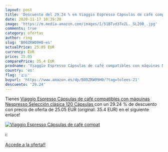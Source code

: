 ```yaml
---
layout: post
title: 'Descuento del 29.24 % en Viaggio Espresso Cápsulas de café compat'
date: 2020-11-17 10:39:28
image: 'https://m.media-amazon.com/images/I/51BTvd3TeZL._SL200_.jpg'
comments: true
category: ofertas
author: ring
slug: 'B00ZRW09H0-es'
actualPrice: 25.05 EUR
currency: EUR
price: 25.05
comparePrice: 35.4 EUR
prodname: 'Viaggio Espresso Cápsulas de café compatibles con máquinas Nespresso Selección clásica  120 Cápsulas '
country: 'es'
flag: '🇪🇸'
buyurl: 'https://www.amazon.es/dp/B00ZRW09H0/?tag=tolees-21'
descuento: '29.24'
---
```


Tienes [Viaggio Espresso Cápsulas de café compatibles con máquinas Nespresso Selección clásica  120 Cápsulas ](https://www.amazon.es/dp/B00ZRW09H0/?tag=tolees-21) con un 29.24 % de descuento con precio de oferta de 25.05 EUR (original: 35.4 EUR) en el siguiente enlace!

[![Viaggio Espresso Cápsulas de café compat](https://m.media-amazon.com/images/I/51BTvd3TeZL._SL200_.jpg)](https://www.amazon.es/dp/B00ZRW09H0/?tag=tolees-21)

ℹ️:


[Accede a la oferta!!](https://www.amazon.es/dp/B00ZRW09H0/?tag=tolees-21)
